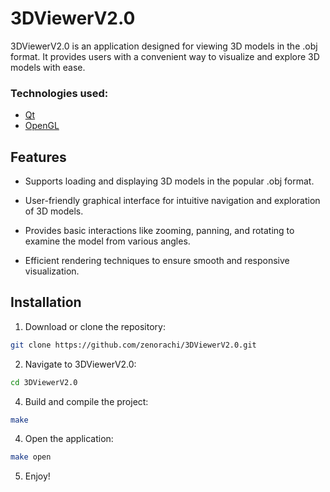 # 3DViewerV2.0

3DViewerV2.0 is an application designed for viewing 3D models in the .obj format. It provides users with a convenient way to visualize and explore 3D models with ease.

### Technologies used:
* [Qt](https://www.qt.io/)
* [OpenGL](https://www.opengl.org/)

## Features

- Supports loading and displaying 3D models in the popular .obj format.

- User-friendly graphical interface for intuitive navigation and exploration of 3D models.

- Provides basic interactions like zooming, panning, and rotating to examine the model from various angles.

- Efficient rendering techniques to ensure smooth and responsive visualization.

## Installation

1. Download or clone the repository:
```sh
git clone https://github.com/zenorachi/3DViewerV2.0.git
```
2. Navigate to 3DViewerV2.0:
```sh
cd 3DViewerV2.0
```
4. Build and compile the project:
```sh
make
```
4. Open the application:
```sh
make open
```
5. Enjoy!
